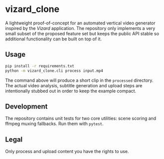 # vizard_clone

A lightweight proof-of-concept for an automated vertical video generator
inspired by the *Vizard* application.  The repository only implements a
very small subset of the proposed feature set but keeps the public API
stable so additional functionality can be built on top of it.

## Usage

```bash
pip install -r requirements.txt
python -m vizard_clone.cli process input.mp4
```

The command above will produce a short clip in the ``processed``
directory.  The actual video analysis, subtitle generation and upload
steps are intentionally stubbed out in order to keep the example compact.

## Development

The repository contains unit tests for two core utilities: scene scoring
and ffmpeg muxing fallbacks.  Run them with ``pytest``.

## Legal

Only process and upload content you have the rights to use.
